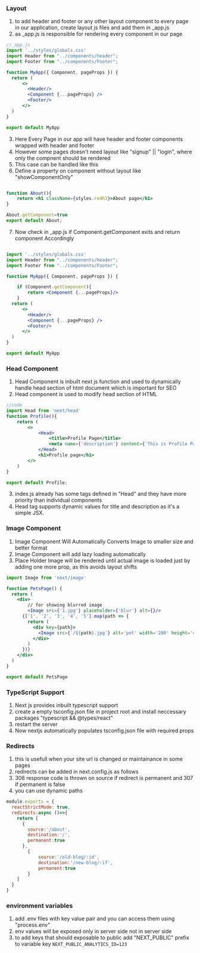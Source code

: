 ### Layout
1. to add header and footer or any other layout component to every page in our application, create layout js files and add them in _app.js
2. as _app.js is responsible for rendering every component in our page

```jsx
//_app.js
import '../styles/globals.css'
import Header from "../components/header";
import Footer from "../components/Footer";

function MyApp({ Component, pageProps }) {
  return (
      <>
        <Header/>
        <Component {...pageProps} />
        <Footer/>
      </>
  )
}

export default MyApp

`````

3. Here Every Page in our app will have header and footer components wrapped with header and footer
4. However some pages doesn't need layout like "signup" || "login", where only the compnent should be rendered
5.  This case can be handled like this
6.  Define a property on component without layout like "showComponentOnly"

````jsx

function About(){
    return <h1 className={styles.redh1}>About page</h1>
}

About.getComponent=true
export default About;

````

7. Now check in _app.js if Component.getComponent exits and return component Accordingly

`````jsx

import '../styles/globals.css'
import Header from "../components/header";
import Footer from "../components/Footer";

function MyApp({ Component, pageProps }) {

    if (Component.getComponent){
        return <Component {...pageProps}/>
    }
  return (
      <>
        <Header/>
        <Component {...pageProps} />
        <Footer/>
      </>
  )
}

export default MyApp

`````


### Head Component
1. Head Component is inbuilt next js function and used to dynamically handle head section of html document which is important for SEO
2. Head component is used to modify head section of HTML


````jsx
//code
import Head from 'next/head'
function Profile(){
    return (
        <>
            <Head>
                <title>Profile Page</title>
                <meta name={'description'} content={'This is Profile Page of user'}/>
            </Head>
            <h1>Profile page</h1>
        </>
    )
}

export default Profile;
````
3. index.js already has some tags defined in "Head" and they have more priority than individual components
4.  Head tag supports dynamic values for title and description as it's a simple JSX.



### Image Component
1. Image Component Will Automatically Converts Image to smaller size and better format
2. Image Component will add lazy loading automatically
3. Place Holder Image will be rendered until actual image is loaded just by adding one more prop, as this avoids layout shifts

````jsx
import Image from 'next/image'

function PetsPage() {
  return (
    <div>
        // for showing blurred image
        <Image src={'1.jpg'} placeholder={'blur'} alt={}/>
      {['1', '2', '3', '4', '5'].map(path => {
        return (
          <div key={path}>
            <Image src={`/${path}.jpg`} alt='pet' width='280' height='420' />
          </div>
        )
      })}
    </div>
  )
}

export default PetsPage
````


### TypeScript Support
1. Next js provides inbuilt typescript support
2. create a empty tsconfig.json file in project root and install neccessary packages "typescript && @types/react"
3. restart the server 
4. Now nextjs automatically populates tsconfig.json file with required props

### Redirects
1. this is usefull when your site url is changed or maintainance in some pages
2. redirects can be added in next.config.js as follows
3. 308 response code is thrown on source if redirect is permanent and 307 if permanent is false
4. you can use dynamic paths  

```jsx
module.exports = {
  reactStrictMode: true,
  redirects:async ()=>{
    return [
      {
        source:'/about',
        destination:'/',
        permanent:true
      },
        {
            source:'/old-blog/:id',
            destination:'/new-blog/:if',
            permanent:true
        }
    ]
  }
}

```


### environment variables
1. add .env files with key value pair and you can access them using "process.env"
2. env values will be exposed only in server side not in server side
3. to add keys that should exposable to public add "NEXT_PUBLIC" prefix to variable key 
``` NEXT_PUBLIC_ANALYTICS_ID=123 ```